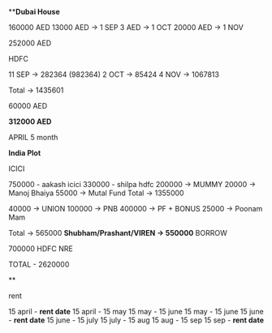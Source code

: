 ****Dubai House**

160000 AED
 13000  AED -> 1 SEP
 3 AED -> 1 OCT
 20000 AED -> 1 NOV
 
252000 AED 

HDFC 

11 SEP -> 282364 (982364)
2 OCT -> 85424
4 NOV -> 1067813

Total -> 1435601

60000 AED

**312000 AED**


APRIL 
5 month

**India Plot**

ICICI 

750000 - aakash icici
330000 -  shilpa hdfc
200000 -> MUMMY
 20000 -> Manoj Bhaiya
 55000 -> Mutal Fund
Total -> 1355000

 40000 -> UNION
100000 -> PNB
400000 -> PF + BONUS
  25000 -> Poonam Mam
  
Total -> 565000
**Shubham/Prashant/VIREN -> 550000** BORROW

700000 HDFC NRE

TOTAL - 2620000


 **
 
 rent 
 
 15 april - **rent date** 
 15 april - 15 may
 15 may - 15 june
 15 may - 15 june
 15 june - **rent date**
 15 june - 15 july
 15 july - 15 aug
 15 aug - 15 sep
 15 sep - **rent date**
 
 